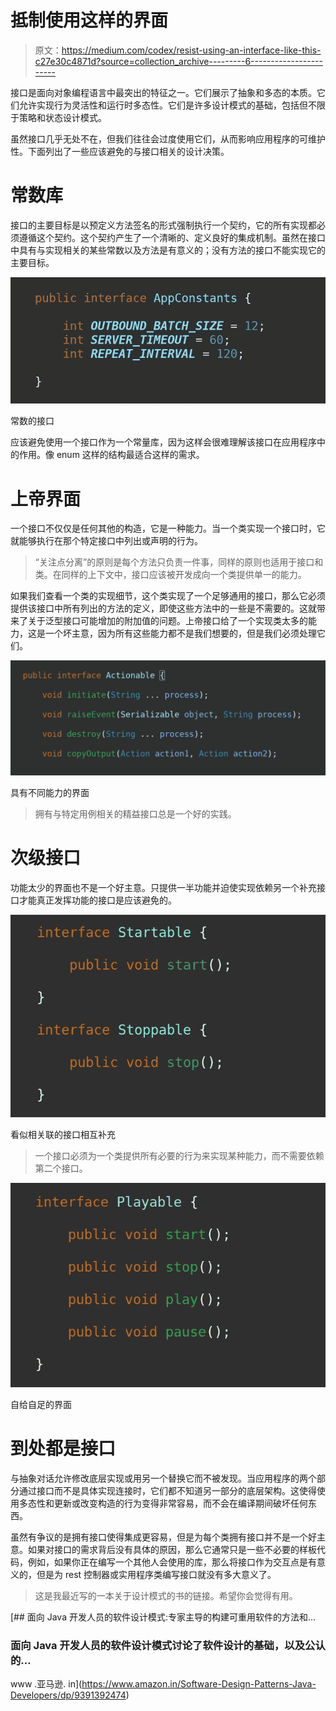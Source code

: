 # 抵制使用这样的界面

> 原文：<https://medium.com/codex/resist-using-an-interface-like-this-c27e30c4871d?source=collection_archive---------6----------------------->

接口是面向对象编程语言中最突出的特征之一。它们展示了抽象和多态的本质。它们允许实现行为灵活性和运行时多态性。它们是许多设计模式的基础，包括但不限于策略和状态设计模式。

虽然接口几乎无处不在，但我们往往会过度使用它们，从而影响应用程序的可维护性。下面列出了一些应该避免的与接口相关的设计决策。

# 常数库

接口的主要目标是以预定义方法签名的形式强制执行一个契约，它的所有实现都必须遵循这个契约。这个契约产生了一个清晰的、定义良好的集成机制。虽然在接口中具有与实现相关的某些常数以及方法是有意义的；没有方法的接口不能实现它的主要目标。

![](img/e5123e3d21240fffcaec3eec270f7f71.png)

常数的接口

应该避免使用一个接口作为一个常量库，因为这样会很难理解该接口在应用程序中的作用。像 enum 这样的结构最适合这样的需求。

# 上帝界面

一个接口不仅仅是任何其他的构造，它是一种能力。当一个类实现一个接口时，它就能够执行在那个特定接口中列出或声明的行为。

> “关注点分离”的原则是每个方法只负责一件事，同样的原则也适用于接口和类。在同样的上下文中，接口应该被开发成向一个类提供单一的能力。

如果我们查看一个类的实现细节，这个类实现了一个足够通用的接口，那么它必须提供该接口中所有列出的方法的定义，即使这些方法中的一些是不需要的。这就带来了关于泛型接口可能增加的附加值的问题。上帝接口给了一个实现类太多的能力，这是一个坏主意，因为所有这些能力都不是我们想要的，但是我们必须处理它们。

![](img/feb038f7e0e7f772021086bd28475fe9.png)

具有不同能力的界面

> 拥有与特定用例相关的精益接口总是一个好的实践。

# 次级接口

功能太少的界面也不是一个好主意。只提供一半功能并迫使实现依赖另一个补充接口才能真正发挥功能的接口是应该避免的。

![](img/adb20137748899e6826bbda584109088.png)

看似相关联的接口相互补充

> 一个接口必须为一个类提供所有必要的行为来实现某种能力，而不需要依赖第二个接口。

![](img/c07954d95bbafe1efe62218d0fee12ce.png)

自给自足的界面

# 到处都是接口

与抽象对话允许修改底层实现或用另一个替换它而不被发现。当应用程序的两个部分通过接口而不是具体实现连接时，它们都不知道另一部分的底层架构。这使得使用多态性和更新或改变构造的行为变得非常容易，而不会在编译期间破坏任何东西。

虽然有争议的是拥有接口使得集成更容易，但是为每个类拥有接口并不是一个好主意。如果对接口的需求背后没有具体的原因，那么它通常只是一些不必要的样板代码，例如，如果你正在编写一个其他人会使用的库，那么将接口作为交互点是有意义的，但是为 rest 控制器或实用程序类编写接口就没有多大意义了。

> 这是我最近写的一本关于设计模式的书的链接。希望你会觉得有用。

[](https://www.amazon.in/Software-Design-Patterns-Java-Developers/dp/9391392474) [## 面向 Java 开发人员的软件设计模式:专家主导的构建可重用软件的方法和…

### 面向 Java 开发人员的软件设计模式讨论了软件设计的基础，以及公认的…

www .亚马逊. in](https://www.amazon.in/Software-Design-Patterns-Java-Developers/dp/9391392474)